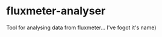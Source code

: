 fluxmeter-analyser
==================

Tool for analysing data from fluxmeter... I've fogot it's name)